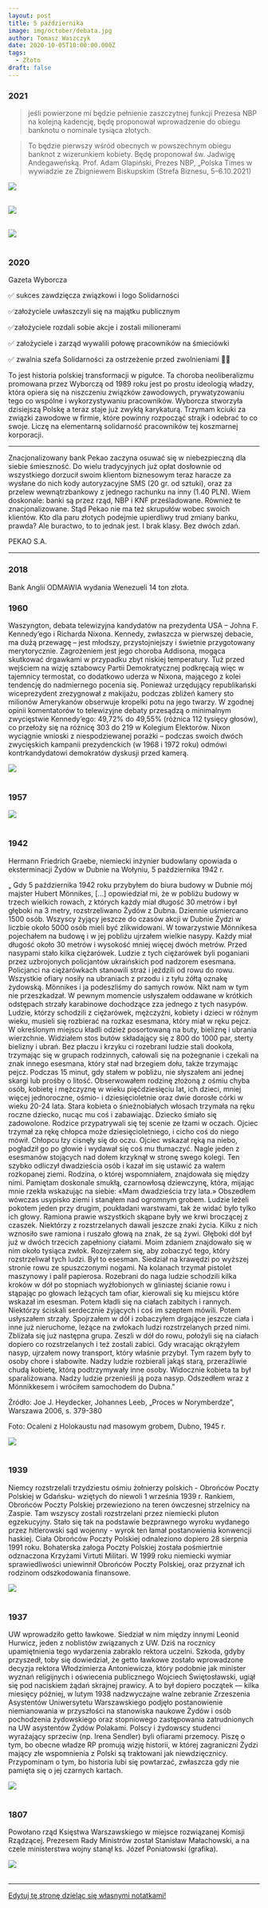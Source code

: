 ```yaml
---
layout: post
title: 5 października
image: img/october/debata.jpg
author: Tomasz Waszczyk
date: 2020-10-05T10:00:00.000Z
tags:
  - Złoto
draft: false
---
```


### 2021

> jeśli powierzone mi będzie pełnienie zaszczytnej funkcji Prezesa NBP na kolejną kadencję, będę proponował wprowadzenie do obiegu banknotu o nominale tysiąca złotych.

> To będzie pierwszy wśród obecnych w powszechnym obiegu banknot z wizerunkiem kobiety. Będę proponował św. Jadwigę Andegaweńską.
Prof. Adam Glapiński, Prezes NBP, „Polska Times w wywiadzie ze Zbigniewem Biskupskim (Strefa Biznesu, 5–6.10.2021)

<img src="./img/october/prezesnbpglapinski.jpeg"><br><br>

<img src="./img/october/1000pln.jpeg"><br><br>

<img src="./img/october/1mlnpln.jpeg"><br><br>

### 2020

Gazeta Wyborcza

✅ sukces zawdzięcza związkowi i logo Solidarności

✅założyciele uwłaszczyli się na majątku publicznym

✅założyciele rozdali sobie akcje i zostali milionerami

✅ założyciele i zarząd wywalili połowę pracowników na śmieciówki

✅ zwalnia szefa Solidarności za ostrzeżenie przed zwolnieniami 🤷‍♂️

To jest historia polskiej transformacji w pigułce. Ta choroba neoliberalizmu promowana przez Wyborczą od 1989 roku jest po prostu ideologią władzy, która opiera się na niszczeniu związków zawodowych, prywatyzowaniu tego co wspólne i wykorzystywaniu pracowników. Wyborcza stworzyła dzisiejszą Polskę a teraz staje już zwykłą karykaturą. Trzymam kciuki za związki zawodowe w firmie, które powinny rozpocząć strajk i odebrać to co swoje. Liczę na elementarną solidarność pracowników tej koszmarnej korporacji.

---

Znacjonalizowany bank Pekao zaczyna osuwać się w niebezpieczną dla siebie śmieszność. Do wielu tradycyjnych już opłat dosłownie od wszystkiego dorzucił swoim klientom biznesowym teraz haracze za wysłane do nich kody autoryzacyjne SMS (20 gr. od sztuki), oraz za przelew wewnątrzbankowy z jednego rachunku na inny (1.40 PLN).
Wiem doskonale: banki są przez rząd, NBP i KNF prześladowane. Również te znacjonalizowane. Stąd Pekao nie ma też skrupułów wobec swoich klientów. Kto dla paru złotych podejmie upierdliwy trud zmiany banku, prawda?
Ale buractwo, to to jednak jest. I brak klasy. Bez dwóch zdań.

PEKAO S.A.

---

### 2018

Bank Anglii ODMAWIA wydania Wenezueli 14 ton złota.

### 1960

Waszyngton, debata telewizyjna kandydatów na prezydenta USA – Johna F. Kennedy’ego i Richarda Nixona. Kennedy, zwłaszcza w pierwszej debacie, ma dużą przewagę – jest młodszy, przystojniejszy i świetnie przygotowany merytorycznie. Zagrożeniem jest jego choroba Addisona, mogąca skutkować drgawkami w przypadku zbyt niskiej temperatury. Tuż przed wejściem na wizję sztabowcy Partii Demokratycznej podkręcają więc w tajemnicy termostat, co dodatkowo uderza w Nixona, mającego z kolei tendencję do nadmiernego pocenia się. Ponieważ urzędujący republikański wiceprezydent zrezygnował z makijażu, podczas zbliżeń kamery sto milionów Amerykanów obserwuje kropelki potu na jego twarzy. W zgodnej opinii komentatorów to telewizyjne debaty przesądzą o minimalnym zwycięstwie Kennedy’ego: 49,72% do 49,55% (różnica 112 tysięcy głosów), co przełoży się na różnicę 303 do 219 w Kolegium Elektorów. Nixon wyciągnie wnioski z niespodziewanej porażki – podczas swoich dwóch zwycięskich kampanii prezydenckich (w 1968 i 1972 roku) odmówi kontrkandydatowi demokratów dyskusji przed kamerą.

<img src="./img/october/debata.jpg"><br><br>

### 1957

<img src="./img/october/russians.png"><br><br>

### 1942

Hermann Friedrich Graebe, niemiecki inżynier budowlany opowiada o eksterminacji Żydów w Dubnie na Wołyniu, 5 października 1942 r.

„ Gdy 5 października 1942 roku przybyłem do biura budowy w Dubnie mój majster Hubert Mönnikes, [...] opowiedział mi, że w pobliżu budowy w trzech wielkich rowach, z których każdy miał długość 30 metrów i był głęboki na 3 metry, rozstrzeliwano Żydów z Dubna. Dziennie uśmiercano 1500 osób. Wszyscy żyjący jeszcze do czasów akcji w Dubnie Żydzi w liczbie około 5000 osób mieli być zlikwidowani.
W towarzystwie Mönnikesa pojechałem na budowę i w jej pobliżu ujrzałem wielkie nasypy. Każdy miał długość około 30 metrów i wysokość mniej więcej dwóch metrów. Przed nasypami stało kilka ciężarówek. Ludzie z tych ciężarówek byli poganiani przez uzbrojonych policjantów ukraińskich pod nadzorem esesmana. Policjanci na ciężarówkach stanowili straż i jeździli od rowu do rowu. Wszystkie ofiary nosiły na ubraniach z przodu i z tyłu żółtą oznakę żydowską.
Mönnikes i ja podeszliśmy do samych rowów. Nikt nam w tym nie przeszkadzał. W pewnym momencie usłyszałem oddawane w krótkich odstępach strzały karabinowe dochodzące zza jednego z tych nasypów. Ludzie, którzy schodzili z ciężarówek, mężczyźni, kobiety i dzieci w różnym wieku, musieli się rozbierać na rozkaz esesmana, który miał w ręku pejcz. W określonym miejscu kładli odzież posortowaną na buty, bieliznę i ubrania wierzchnie. Widziałem stos butów składający się z 800 do 1000 par, sterty bielizny i ubrań. Bez płaczu i krzyku ci rozebrani ludzie stali dookoła, trzymając się w grupach rodzinnych, całowali się na pożegnanie i czekali na znak innego esesmana, który stał nad brzegiem dołu, także trzymając pejcz. Podczas 15 minut, gdy stałem w pobliżu, nie słyszałem ani jednej skargi lub prośby o litość. Obserwowałem rodzinę złożoną z ośmiu chyba osób, kobietę i mężczyznę w wieku pięćdziesięciu lat, ich dzieci, mniej więcej jednoroczne, ośmio- i dziesięcioletnie oraz dwie dorosłe córki w wieku 20-24 lata. Stara kobieta o śnieżnobiałych włosach trzymała na ręku roczne dziecko, nucąc mu coś i zabawiając. Dziecko śmiało się zadowolone. Rodzice przypatrywali się tej scenie ze łzami w oczach. Ojciec trzymał za rękę chłopca może dziesięcioletniego, i cicho coś do niego mówił. Chłopcu łzy cisnęły się do oczu. Ojciec wskazał ręką na niebo, pogładził go po głowie i wydawał się coś mu tłumaczyć. Nagle jeden z esesmanów stojących nad dołem krzyknął w stronę swego kolegi. Ten szybko odliczył dwadzieścia osób i kazał im się ustawić za wałem rozkopanej ziemi. Rodzina, o której wspomniałem, znajdowała się między nimi. Pamiętam doskonale smukłą, czarnowłosą dziewczynę, która, mijając mnie rzekła wskazując na siebie: «Mam dwadzieścia trzy lata.»
Obszedłem wówczas usypisko ziemi i stanąłem nad ogromnym grobem. Ludzie leżeli pokotem jeden przy drugim, poukładani warstwami, tak że widać było tylko ich głowy. Ramiona prawie wszystkich skąpane były we krwi broczącej z czaszek. Niektórzy z rozstrzelanych dawali jeszcze znaki życia. Kilku z nich wznosiło swe ramiona i ruszało głową na znak, że są żywi. Głęboki dół był już w dwóch trzecich zapełniony ciałami. Moim zdaniem znajdowało się w nim około tysiąca zwłok. Rozejrzałem się, aby zobaczyć tego, który rozstrzeliwał tych ludzi. Był to esesman. Siedział na krawędzi po wyższej stronie rowu ze spuszczonymi nogami. Na kolanach trzymał pistolet maszynowy i palił papierosa.
Rozebrani do naga ludzie schodzili kilka kroków w dół po stopniach wyżłobionych w gliniastej ścianie rowu i stąpając po głowach leżących tam ofiar, kierowali się ku miejscu które wskazał im esesman. Potem kładli się na ciałach zabitych i rannych. Niektórzy ściskali serdecznie żyjących i coś im szeptem mówili. Potem usłyszałem strzały. Spojrzałem w dół i zobaczyłem drgające jeszcze ciała i inne już nieruchome, leżące na zwłokach ludzi rozstrzelanych przed nimi.
Zbliżała się już następna grupa. Zeszli w dół do rowu, położyli się na ciałach dopiero co rozstrzelanych i też zostali zabici. Gdy wracając okrążyłem nasyp, ujrzałem nowy transport, który właśnie przybył. Tym razem były to osoby chore i słabowite. Nadzy ludzie rozbierali jakąś starą, przeraźliwie chudą kobietę, którą podtrzymywały inne osoby. Widocznie kobieta ta był sparaliżowana. Nadzy ludzie przenieśli ją poza nasyp. Odszedłem wraz z Mönnikkesem i wróciłem samochodem do Dubna."

Źródło: Joe J. Heydecker, Johannes Leeb, „Proces w Norymberdze”, Warszawa 2006, s. 379-380

Foto: Ocaleni z Holokaustu nad masowym grobem, Dubno, 1945 r.

<img src="./img/october/wolyn.jpg"/><br><br>

### 1939

Niemcy rozstrzelali trzydziestu ośmiu żołnierzy polskich - Obrońców Poczty Polskiej w Gdańsku- wziętych do niewoli 1 września 1939 r. Rankiem, Obrońców Poczty Polskiej przewieziono na teren ówczesnej strzelnicy na Zaspie. Tam wszyscy zostali rozstrzelani przez niemiecki pluton egzekucyjny. Stało się tak na podstawie bezprawnego wyroku wydanego przez hitlerowski sąd wojenny - wyrok ten łamał postanowienia konwencji haskiej.
Ciała Obrońców Poczty Polskiej  odnaleziono dopiero 28 sierpnia 1991 roku. Bohaterska załoga Poczty Polskiej została  pośmiertnie odznaczona Krzyżami Virtuti Militari. W 1999 roku niemiecki wymiar sprawiedliwości uniewinnił Obrońców Poczty Polskiej, oraz przyznał ich rodzinom odszkodowania finansowe.

<img src="./img/october/pocztagdansk.jpg"><br><br>

### 1937

UW wprowadziło getto ławkowe. Siedział w nim między innymi Leonid Hurwicz, jeden z noblistów związanych z UW. Dziś na rocznicy upamiętnienia tego wydarzenia zabraklo rektora uczelni.
Szkoda, gdyby przyszedł, toby się dowiedział, że getto ławkowe zostało wprowadzone decyzja rektora Włodzimierza Antoniewicza, który podobnie jak minister wyznań religijnych i oświecenia publicznego Wojciech Świętosławski, ugiął się pod naciskiem żądań skrajnej prawicy.
A to był dopiero początek — kilka miesięcy później, w lutym 1938 nadzwyczajne walne zebranie Zrzeszenia Asystentów Uniwersytetu Warszawskiego podjęło postanowienie niemianowania w przyszłości na stanowiska naukowe Żydów i osób pochodzenia żydowskiego oraz stopniowego zastępowania zatrudnionych na UW asystentów Żydów Polakami. Polscy i żydowscy studenci wyrażający sprzeciw (np. Irena Sendler) byli ofiarami przemocy.
Piszę o tym, bo obecne władze RP promują wizję historii, w której zagraniczni Żydzi mający złe wspomnienia z Polski są traktowani jak niewdzięcznicy.
Przypominam o tym, bo historia lubi się powtarzać, zwłaszcza gdy nie pamięta się o jej czarnych kartach.

<img src="./img/october/lawki2.jpg"/><br><br>

### 1807

Powołano rząd Księstwa Warszawskiego w miejsce rozwiązanej Komisji Rządzącej. Prezesem Rady Ministrów został Stanisław Małachowski, a na czele ministerstwa wojny stanął ks. Józef Poniatowski (grafika).

<img src="./img/october/ksiestwo.jpg"/><br><br>

---

<a href="https://github.com/TomaszWaszczyk/historia.waszczyk.com/edit/master/src/content/october-4.md" target="_blank">Edytuj tę stronę dzieląc się własnymi notatkami!</a>
